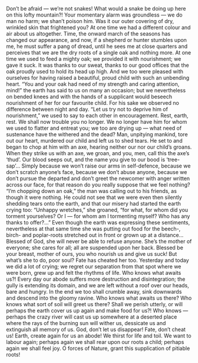 Don’t be afraid — we’re not snakes! What would a snake be doing up here on this
lofty mountain?! Your momentary alarm was groundless — we do man no harm; we
shan’t poison him. Was it our outer covering of dry, wrinkled skin that frightened you? 
At one time we had a different colour and air about us altogether. Time, the onward
march of the seasons has changed our appearance, and now, if a shepherd or hunter
stumbles upon me, he must suffer a pang of dread, until he sees me at close quarters and
perceives that we are the dry roots of a single oak and nothing more. At one time we used
to feed a mighty oak; we provided it with nourishment; we gave it suck. It was thanks to
our sweat, thanks to our good offices that the oak proudly used to hold its head up high.
And we too were pleased with ourselves for having raised a beautiful, proud child with
such an unbending heart.
“You and your oak had need of my strength and caring attention, mind!” the earth has
said to us on many an occasion; but we nevertheless on bended knees and with the hands
of a supplicant would beseech nourishment of her for our favourite child. For his sake we
observed no difference between night and day. “Let us try not to deprive him of
nourishment,” we used to say to each other in encouragement. Rest, earth, rest. We shall
now trouble you no longer. We no longer have him for whom we used to flatter and
entreat you; we too are drying up — what need of sustenance have the withered and the
dead? Man, unpitying mankind, tore out our heart, murdered our child and left us to shed
tears. He set to and began to chop at him with an axe, hearing neither our nor our child’s
groans. When they strike us with an axe, we groan, and you, men, call this the axe’s
‘thud’. Our blood seeps out, and the name you give to our bood is ‘tree-sap’… Simply
because we won’t raise our arms in self-defence, because we don’t scratch anyone’s face,
because we don’t abuse anyone, because we don’t pursue the departed and don’t greet the
newcomer with anger written across our face, for that reason do you really suppose that
we feel nothing? “I’m chopping down an oak,” the man was calling out to his friends, as
though it were nothing. He could not see that we were even then silently shedding tears
onto the earth, and that our misery had started the earth crying too: “Unhappy wretches,”
she groaned, “for what, for whom did you torment yourselves? Or I — for whom am I
tormenting myself? Who has any thanks to offer?...”
Even though the earth was expressing these sentiments, nevertheless at that same time
she was putting out food for the beech-, birch- and poplar-roots stretched out in front or
grown up at a distance… Blessed of God, she will never be able to refuse anyone. She’s 
the mother of everyone; she cares for all; all are suspended upon her back. Blessed be 
your breast, mother of ours, you who nourish us and give us suck!
But what’s she to do, poor soul? Fate has cheated her too. Yesterday and today we did
a lot of crying; we regret our separation from that spot where we were born, grew up and
felt the rhythms of life. Who knows what awaits us?! Every day our abode suffers more
destruction and disintegration; the gully is extending its domain, and we are left without a
roof over our heads, bare and hungry. In the end we too shall crumble away, sink
downwards and descend into the gloomy ravine. Who knows what awaits us there? Who
knows what sort of soil will greet us there? Shall we perish utterly, or will perhaps the
earth cover us up again and make food for us?! Who knows — perhaps the crazy river
will cast us up somewhere at a deserted place where the rays of the burning sun will
wither us, dessicate us and extinguish all memory of us.
God, don’t let us disappear! Fate, don’t cheat us! Earth, create again for us an abode!
We thirst for life and toil. We want to labour again; perhaps again we shall rear upon our
roots a child; perhaps again we shall feel joy. O forces of Nature, grant this supplication
of pitiable roots!